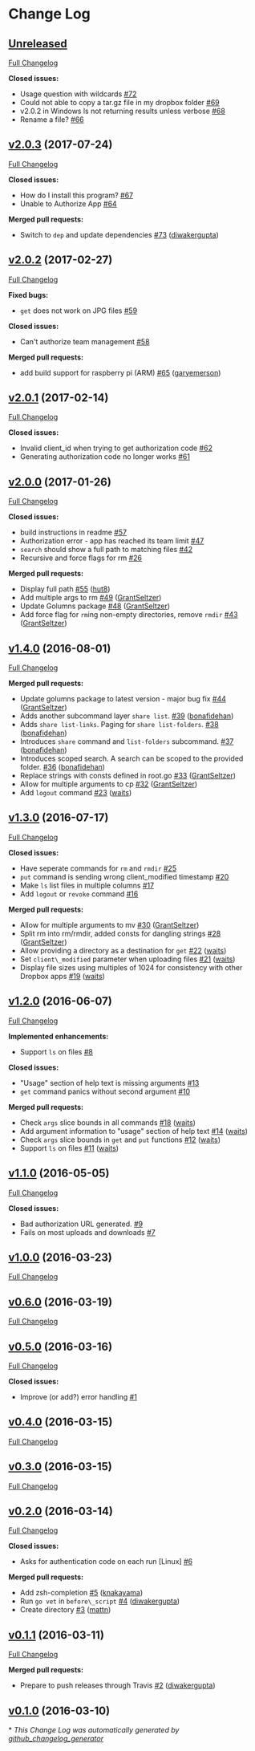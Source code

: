 # Change Log

## [Unreleased](https://github.com/dropbox/dbxcli/tree/HEAD)

[Full Changelog](https://github.com/dropbox/dbxcli/compare/v2.0.3...HEAD)

**Closed issues:**

- Usage question with wildcards [\#72](https://github.com/dropbox/dbxcli/issues/72)
- Could not able to copy a tar.gz file in my dropbox folder [\#69](https://github.com/dropbox/dbxcli/issues/69)
- v2.0.2 in Windows ls not returning results unless verbose [\#68](https://github.com/dropbox/dbxcli/issues/68)
- Rename a file? [\#66](https://github.com/dropbox/dbxcli/issues/66)

## [v2.0.3](https://github.com/dropbox/dbxcli/tree/v2.0.3) (2017-07-24)
[Full Changelog](https://github.com/dropbox/dbxcli/compare/v2.0.2...v2.0.3)

**Closed issues:**

- How do I install this program? [\#67](https://github.com/dropbox/dbxcli/issues/67)
- Unable to Authorize App [\#64](https://github.com/dropbox/dbxcli/issues/64)

**Merged pull requests:**

- Switch to `dep` and update dependencies [\#73](https://github.com/dropbox/dbxcli/pull/73) ([diwakergupta](https://github.com/diwakergupta))

## [v2.0.2](https://github.com/dropbox/dbxcli/tree/v2.0.2) (2017-02-27)
[Full Changelog](https://github.com/dropbox/dbxcli/compare/v2.0.1...v2.0.2)

**Fixed bugs:**

- `get` does not work on JPG files [\#59](https://github.com/dropbox/dbxcli/issues/59)

**Closed issues:**

- Can't authorize team management  [\#58](https://github.com/dropbox/dbxcli/issues/58)

**Merged pull requests:**

- add build support for raspberry pi \(ARM\) [\#65](https://github.com/dropbox/dbxcli/pull/65) ([garyemerson](https://github.com/garyemerson))

## [v2.0.1](https://github.com/dropbox/dbxcli/tree/v2.0.1) (2017-02-14)
[Full Changelog](https://github.com/dropbox/dbxcli/compare/v2.0.0...v2.0.1)

**Closed issues:**

- Invalid client\_id when trying to get authorization code [\#62](https://github.com/dropbox/dbxcli/issues/62)
- Generating authorization code no longer works [\#61](https://github.com/dropbox/dbxcli/issues/61)

## [v2.0.0](https://github.com/dropbox/dbxcli/tree/v2.0.0) (2017-01-26)
[Full Changelog](https://github.com/dropbox/dbxcli/compare/v1.4.0...v2.0.0)

**Closed issues:**

- build instructions in readme [\#57](https://github.com/dropbox/dbxcli/issues/57)
- Authorization error - app has reached its team limit [\#47](https://github.com/dropbox/dbxcli/issues/47)
- `search` should show a full path to matching files [\#42](https://github.com/dropbox/dbxcli/issues/42)
- Recursive and force flags for rm [\#26](https://github.com/dropbox/dbxcli/issues/26)

**Merged pull requests:**

- Display full path [\#55](https://github.com/dropbox/dbxcli/pull/55) ([hut8](https://github.com/hut8))
- Add multiple args to rm [\#49](https://github.com/dropbox/dbxcli/pull/49) ([GrantSeltzer](https://github.com/GrantSeltzer))
- Update Golumns package [\#48](https://github.com/dropbox/dbxcli/pull/48) ([GrantSeltzer](https://github.com/GrantSeltzer))
- Add force flag for `rm`ing non-empty directories, remove `rmdir` [\#43](https://github.com/dropbox/dbxcli/pull/43) ([GrantSeltzer](https://github.com/GrantSeltzer))

## [v1.4.0](https://github.com/dropbox/dbxcli/tree/v1.4.0) (2016-08-01)
[Full Changelog](https://github.com/dropbox/dbxcli/compare/v1.3.0...v1.4.0)

**Merged pull requests:**

- Update golumns package to latest version - major bug fix [\#44](https://github.com/dropbox/dbxcli/pull/44) ([GrantSeltzer](https://github.com/GrantSeltzer))
- Adds another subcommand layer `share list`. [\#39](https://github.com/dropbox/dbxcli/pull/39) ([bonafidehan](https://github.com/bonafidehan))
- Adds `share list-links`. Paging for `share list-folders`. [\#38](https://github.com/dropbox/dbxcli/pull/38) ([bonafidehan](https://github.com/bonafidehan))
- Introduces `share` command and `list-folders` subcommand. [\#37](https://github.com/dropbox/dbxcli/pull/37) ([bonafidehan](https://github.com/bonafidehan))
- Introduces scoped search. A search can be scoped to the provided folder. [\#36](https://github.com/dropbox/dbxcli/pull/36) ([bonafidehan](https://github.com/bonafidehan))
- Replace strings with consts defined in root.go [\#33](https://github.com/dropbox/dbxcli/pull/33) ([GrantSeltzer](https://github.com/GrantSeltzer))
- Allow for multiple arguments to cp [\#32](https://github.com/dropbox/dbxcli/pull/32) ([GrantSeltzer](https://github.com/GrantSeltzer))
- Add `logout` command [\#23](https://github.com/dropbox/dbxcli/pull/23) ([waits](https://github.com/waits))

## [v1.3.0](https://github.com/dropbox/dbxcli/tree/v1.3.0) (2016-07-17)
[Full Changelog](https://github.com/dropbox/dbxcli/compare/v1.2.0...v1.3.0)

**Closed issues:**

- Have seperate commands for `rm` and `rmdir` [\#25](https://github.com/dropbox/dbxcli/issues/25)
- `put` command is sending wrong client\_modified timestamp [\#20](https://github.com/dropbox/dbxcli/issues/20)
- Make `ls` list files in multiple columns [\#17](https://github.com/dropbox/dbxcli/issues/17)
- Add `logout` or `revoke` command [\#16](https://github.com/dropbox/dbxcli/issues/16)

**Merged pull requests:**

- Allow for multiple arguments to mv [\#30](https://github.com/dropbox/dbxcli/pull/30) ([GrantSeltzer](https://github.com/GrantSeltzer))
- Split rm into rm/rmdir, added consts for dangling strings [\#28](https://github.com/dropbox/dbxcli/pull/28) ([GrantSeltzer](https://github.com/GrantSeltzer))
- Allow providing a directory as a destination for `get` [\#22](https://github.com/dropbox/dbxcli/pull/22) ([waits](https://github.com/waits))
- Set `client\_modified` parameter when uploading files [\#21](https://github.com/dropbox/dbxcli/pull/21) ([waits](https://github.com/waits))
- Display file sizes using multiples of 1024 for consistency with other Dropbox apps [\#19](https://github.com/dropbox/dbxcli/pull/19) ([waits](https://github.com/waits))

## [v1.2.0](https://github.com/dropbox/dbxcli/tree/v1.2.0) (2016-06-07)
[Full Changelog](https://github.com/dropbox/dbxcli/compare/v1.1.0...v1.2.0)

**Implemented enhancements:**

- Support `ls` on files [\#8](https://github.com/dropbox/dbxcli/issues/8)

**Closed issues:**

- "Usage" section of help text is missing arguments [\#13](https://github.com/dropbox/dbxcli/issues/13)
- `get` command panics without second argument [\#10](https://github.com/dropbox/dbxcli/issues/10)

**Merged pull requests:**

- Check `args` slice bounds in all commands [\#18](https://github.com/dropbox/dbxcli/pull/18) ([waits](https://github.com/waits))
- Add argument information to "usage" section of help text [\#14](https://github.com/dropbox/dbxcli/pull/14) ([waits](https://github.com/waits))
- Check `args` slice bounds in `get` and `put` functions [\#12](https://github.com/dropbox/dbxcli/pull/12) ([waits](https://github.com/waits))
- Support `ls` on files [\#11](https://github.com/dropbox/dbxcli/pull/11) ([waits](https://github.com/waits))

## [v1.1.0](https://github.com/dropbox/dbxcli/tree/v1.1.0) (2016-05-05)
[Full Changelog](https://github.com/dropbox/dbxcli/compare/v1.0.0...v1.1.0)

**Closed issues:**

- Bad authorization URL generated. [\#9](https://github.com/dropbox/dbxcli/issues/9)
- Fails on most uploads and downloads [\#7](https://github.com/dropbox/dbxcli/issues/7)

## [v1.0.0](https://github.com/dropbox/dbxcli/tree/v1.0.0) (2016-03-23)
[Full Changelog](https://github.com/dropbox/dbxcli/compare/v0.6.0...v1.0.0)

## [v0.6.0](https://github.com/dropbox/dbxcli/tree/v0.6.0) (2016-03-19)
[Full Changelog](https://github.com/dropbox/dbxcli/compare/v0.5.0...v0.6.0)

## [v0.5.0](https://github.com/dropbox/dbxcli/tree/v0.5.0) (2016-03-16)
[Full Changelog](https://github.com/dropbox/dbxcli/compare/v0.4.0...v0.5.0)

**Closed issues:**

- Improve \(or add?\) error handling [\#1](https://github.com/dropbox/dbxcli/issues/1)

## [v0.4.0](https://github.com/dropbox/dbxcli/tree/v0.4.0) (2016-03-15)
[Full Changelog](https://github.com/dropbox/dbxcli/compare/v0.3.0...v0.4.0)

## [v0.3.0](https://github.com/dropbox/dbxcli/tree/v0.3.0) (2016-03-15)
[Full Changelog](https://github.com/dropbox/dbxcli/compare/v0.2.0...v0.3.0)

## [v0.2.0](https://github.com/dropbox/dbxcli/tree/v0.2.0) (2016-03-14)
[Full Changelog](https://github.com/dropbox/dbxcli/compare/v0.1.1...v0.2.0)

**Closed issues:**

- Asks for authentication code on each run \[Linux\] [\#6](https://github.com/dropbox/dbxcli/issues/6)

**Merged pull requests:**

- Add zsh-completion [\#5](https://github.com/dropbox/dbxcli/pull/5) ([knakayama](https://github.com/knakayama))
- Run `go vet` in `before\_script` [\#4](https://github.com/dropbox/dbxcli/pull/4) ([diwakergupta](https://github.com/diwakergupta))
- Create directory [\#3](https://github.com/dropbox/dbxcli/pull/3) ([mattn](https://github.com/mattn))

## [v0.1.1](https://github.com/dropbox/dbxcli/tree/v0.1.1) (2016-03-11)
[Full Changelog](https://github.com/dropbox/dbxcli/compare/v0.1.0...v0.1.1)

**Merged pull requests:**

- Prepare to push releases through Travis [\#2](https://github.com/dropbox/dbxcli/pull/2) ([diwakergupta](https://github.com/diwakergupta))

## [v0.1.0](https://github.com/dropbox/dbxcli/tree/v0.1.0) (2016-03-10)


\* *This Change Log was automatically generated by [github_changelog_generator](https://github.com/skywinder/Github-Changelog-Generator)*
